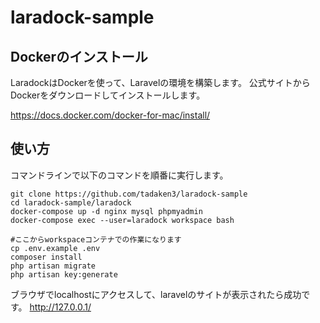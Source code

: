 # laradock-sample

## Dockerのインストール
LaradockはDockerを使って、Laravelの環境を構築します。
公式サイトからDockerをダウンロードしてインストールします。

https://docs.docker.com/docker-for-mac/install/

## 使い方

コマンドラインで以下のコマンドを順番に実行します。
```
git clone https://github.com/tadaken3/laradock-sample
cd laradock-sample/laradock
docker-compose up -d nginx mysql phpmyadmin
docker-compose exec --user=laradock workspace bash

#ここからworkspaceコンテナでの作業になります
cp .env.example .env
composer install
php artisan migrate
php artisan key:generate
```

ブラウザでlocalhostにアクセスして、laravelのサイトが表示されたら成功です。
http://127.0.0.1/
